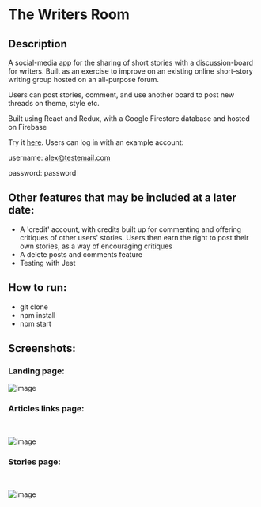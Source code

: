 
# The Writers Room #

## Description ## 

A social-media app for the sharing of short stories with a discussion-board for writers. Built as an exercise to improve on an existing online short-story writing group hosted on an all-purpose forum. 

Users can post stories, comment, and use another board to post new threads on theme, style etc. 

Built using React and Redux, with a Google Firestore database and hosted on Firebase

Try it [here](https://writer-818e0.web.app/). Users can log in with an example account:

username: alex@testemail.com 

password: password

## Other features that may be included at a later date: ##

* A 'credit' account, with credits built up for commenting and offering critiques of other users' stories. 
Users then earn the right to post their own stories, as a way of encouraging critiques
* A delete posts and comments feature
* Testing with Jest

## How to run: ##

* git clone
* npm install
* npm start

## Screenshots: ##

### Landing page: ###



![image](https://user-images.githubusercontent.com/22149360/213455595-2a93ecef-f149-4b8b-802d-3a317518b141.png)

### Articles links page: ###

<br />

![image](https://user-images.githubusercontent.com/22149360/213455698-14e89112-bf43-442c-b0d7-00478e8845cd.png)

### Stories page: ###

<br />

![image](https://user-images.githubusercontent.com/22149360/213456577-e0ab5d7a-a960-4935-80f8-b9f33be14f93.png)

<br />
